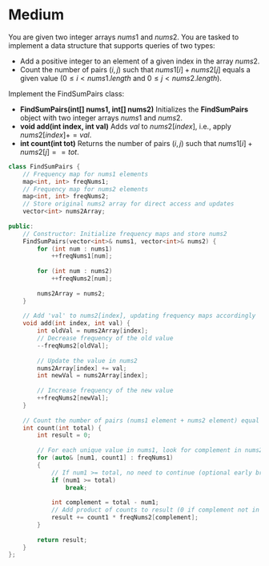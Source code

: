# Medium

You are given two integer arrays $nums1$ and $nums2$. You are tasked to implement a data structure that supports queries of two types:

- Add a positive integer to an element of a given index in the array $nums2$.
- Count the number of pairs $(i, j)$ such that $nums1[i] + nums2[j]$ equals a given value ($0 \leq i < nums1.length$ and $0 \leq j < nums2.length$).

Implement the FindSumPairs class:

- **FindSumPairs(int[] nums1, int[] nums2)** Initializes the **FindSumPairs** object with two integer arrays $nums1$ and $nums2$.
- **void add(int index, int val)** Adds $val$ to $nums2[index]$, i.e., apply $nums2[index] += val$.
- **int count(int tot)** Returns the number of pairs $(i, j)$ such that $nums1[i] + nums2[j] == tot$.

```cpp
class FindSumPairs {
    // Frequency map for nums1 elements
    map<int, int> freqNums1;
    // Frequency map for nums2 elements
    map<int, int> freqNums2;
    // Store original nums2 array for direct access and updates
    vector<int> nums2Array;
    
public:
    // Constructor: Initialize frequency maps and store nums2
    FindSumPairs(vector<int>& nums1, vector<int>& nums2) {
        for (int num : nums1)
            ++freqNums1[num];
        
        for (int num : nums2)
            ++freqNums2[num];
        
        nums2Array = nums2;
    }
    
    // Add 'val' to nums2[index], updating frequency maps accordingly
    void add(int index, int val) {
        int oldVal = nums2Array[index];
        // Decrease frequency of the old value
        --freqNums2[oldVal];
        
        // Update the value in nums2
        nums2Array[index] += val;
        int newVal = nums2Array[index];
        
        // Increase frequency of the new value
        ++freqNums2[newVal];
    }
    
    // Count the number of pairs (nums1 element + nums2 element) equal to total
    int count(int total) {
        int result = 0;
        
        // For each unique value in nums1, look for complement in nums2
        for (auto& [num1, count1] : freqNums1)
        {
            // If num1 >= total, no need to continue (optional early break)
            if (num1 >= total)
                break;
            
            int complement = total - num1;
            // Add product of counts to result (0 if complement not in freqNums2)
            result += count1 * freqNums2[complement];
        }
        
        return result;
    }
};
```
